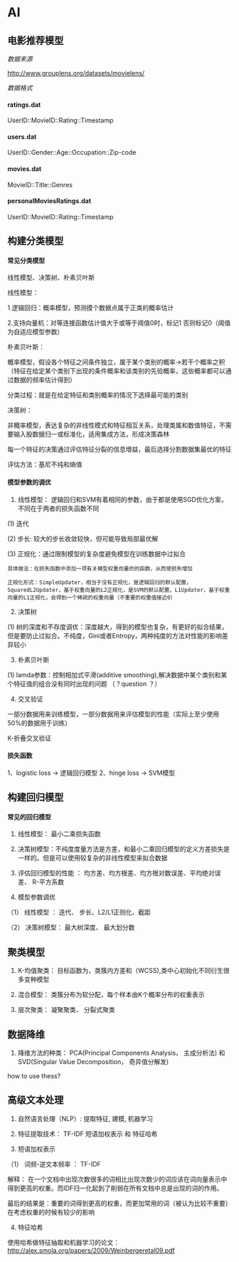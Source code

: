 # AI

## 电影推荐模型 ##

*数据来源*

http://www.grouplens.org/datasets/movielens/

*数据格式*

#### ratings.dat ####

UserID::MovieID::Rating::Timestamp

#### users.dat ####
UserID::Gender::Age::Occupation::Zip-code

#### movies.dat ####
MovieID::Title::Genres

#### personalMoviesRatings.dat ####
UserID::MovieID::Rating::Timestamp

## 构建分类模型 ##

#### 常见分类模型 ####

线性模型、决策树、朴素贝叶斯

线性模型：

1.逻辑回归：概率模型，预测摸个数据点属于正类的概率估计

2.支持向量机：对等连接函数估计值大于或等于阈值0时，标记1 否则标记0（阈值为自适应模型参数）

朴素贝叶斯：

概率模型，假设各个特征之间条件独立，属于某个类别的概率->若干个概率之积（特征在给定某个类别下出现的条件概率和该类别的先验概率，这些概率都可以通过数据的频率估计得到）

分类过程：就是在给定特征和类别概率的情况下选择最可能的类别

决策树：

非概率模型，表达复杂的非线性模式和特征相互关系，处理类属和数值特征，不需要输入股数据归一或标准化，适用集成方法，形成决策森林

每一个特征的决策通过评估特征分裂的信息增益，最后选择分割数据集最优的特征

评估方法：基尼不纯和熵值

#### 模型参数的调优 ####

1. 线性模型： 逻辑回归和SVM有着相同的参数，由于都是使用SGD优化方案，不同在于两者的损失函数不同

(1) 迭代

(2) 步长: 较大的步长收敛较快，但可能导致局部最优解

(3) 正规化：通过限制模型的复杂度避免模型在训练数据中过拟合

    具体做法：在损失函数中添加一项有关模型权重向量的的函数，从而使损失增加

    正规化形式：SimpleUpdater，相当于没有正规化，是逻辑回归的默认配置，SquaredL2Updater，基于权重向量的L2正规化，是SVM的默认配置，L1Updater，基于权重向量的L1正规化，会得到一个稀疏的权重向量（不重要的权重值接近0）

2. 决策树

(1) 树的深度和不存度调优：深度越大，得到的模型也复杂，有更好的拟合结果，但是要防止过拟合。不纯度，Gini或者Entropy，两种纯度的方法对性能的影响差异较小

3. 朴素贝叶斯

(1) lamda参数：控制相加式平滑(additive smoothing),解决数据中某个类别和某个特征值的组合没有同时出现的问题 （？question ？）

4. 交叉验证

一部分数据用来训练模型，一部分数据用来评估模型的性能（实际上至少使用50%的数据用于训练）

K-折叠交叉验证

#### 损失函数 ####

1、logistic loss -> 逻辑回归模型  2、hinge loss -> SVM模型

## 构建回归模型 ##

#### 常见的回归模型 ####

1. 线性模型： 最小二乘损失函数

2. 决策树模型：不纯度度量方法是方差，和最小二乘回归模型的定义方差损失是一样的。但是可以使用较复杂的非线性模型来拟合数据

3. 评估回归模型的性能 ： 均方差、均方根差、均方根对数误差、平均绝对误差、 R-平方系数

4. 模型参数调优

（1） 线性模型 ： 迭代、 步长、L2/L1正则化、截距

（2） 决策树模型： 最大树深度、 最大划分数

## 聚类模型 ##

1. K-均值聚类： 目标函数为，类簇内方差和（WCSS),类中心初始化不同衍生很多变种模型

2.  混合模型： 类簇分布为软分配，每个样本由K个概率分布的权重表示

3. 层次聚类： 凝聚聚类、 分裂式聚类

## 数据降维 ##

1. 降维方法的种类： PCA(Principal Components Analysis， 主成分析法) 和 SVD(Singular Value Decomposition， 奇异值分解发)

how to use thess?

## 高级文本处理 ##

1. 自然语言处理（NLP）: 提取特征,  建模, 机器学习

2. 特征提取技术： TF-IDF 短语加权表示 和 特征哈希

3. 短语加权表示

（1） 词频-逆文本频率 ： TF-IDF

解释： 在一个文档中出现次数很多的词相比出现次数少的词应该在词向量表示中得到更高的权重。而IDF归一化起到了削弱在所有文档中总是出现的词的作用。

最后的结果是：重要的词得到更高的权重，而更加常用的词（被认为比较不重要）在考虑权重的时候有较少的影响

4. 特征哈希
 
使用哈希做特征抽取和机器学习的论文： http://alex.smola.org/papers/2009/Weinbergeretal09.pdf












